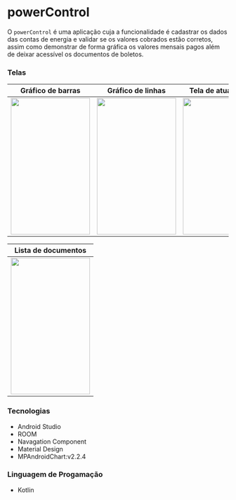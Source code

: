 # powerControl
O `powerControl` é uma aplicação cuja a funcionalidade é cadastrar os dados das contas de energia e validar se os valores cobrados estão corretos, assim como demonstrar de forma gráfica
os valores mensais pagos além de deixar acessível os documentos de boletos. 

### Telas 

| Gráfico de barras | Gráfico de linhas | Tela de atualização | Tela de Cadastro |
|-------------------|-------------------|---------------------|------------------|
| <img src="https://user-images.githubusercontent.com/41275838/81860127-4b286d00-9534-11ea-9ef8-0e30c4cb0e58.png?w=512" height="310" width="180"> | <img src="https://user-images.githubusercontent.com/41275838/81862081-2da8d280-9537-11ea-9d14-b51b6d85cb20.png?w=512" height="310" width="180"> | <img src="https://user-images.githubusercontent.com/41275838/81863656-8e390f00-9539-11ea-85a3-bc5ac65da945.png?w=512" height="310" width="180"> | <img src="https://user-images.githubusercontent.com/41275838/81864345-7e6dfa80-953a-11ea-904e-0cfc2ddf5a6c.png?w=512" height="310" width="180"> |


| Lista de documentos|
|--------------------|
|<img src="https://user-images.githubusercontent.com/41275838/81864879-38fdfd00-953b-11ea-9692-6a5934f02a8f.png?w=512" height="310" width="180"> |

### Tecnologias

- Android Studio
- ROOM
- Navagation Component
- Material Design
- MPAndroidChart:v2.2.4

### Linguagem de Progamação
- Kotlin
